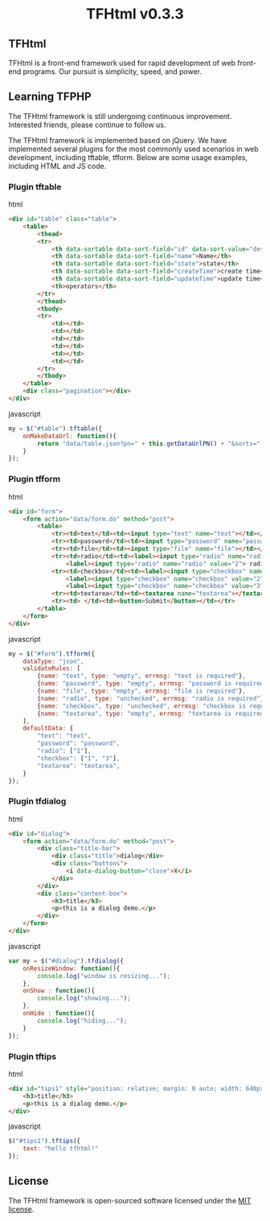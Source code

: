 <h1 align="center">TFHtml v0.3.3</h1>

## TFHtml

TFHtml is a front-end framework used for rapid development of web front-end programs. Our pursuit is simplicity, speed, and power.

## Learning TFPHP

The TFHtml framework is still undergoing continuous improvement. Interested friends, please continue to follow us.

The TFHtml framework is implemented based on jQuery. We have implemented several plugins for the most commonly used scenarios in web development, including tftable, tfform. Below are some usage examples, including HTML and JS code.

### Plugin tftable

html
```html
<div id="table" class="table">
    <table>
        <thead>
        <tr>
            <th data-sortable data-sort-field="id" data-sort-value="desc">ID</th>
            <th data-sortable data-sort-field="name">Name</th>
            <th data-sortable data-sort-field="state">state</th>
            <th data-sortable data-sort-field="createTime">create time</th>
            <th data-sortable data-sort-field="updateTime">update time</th>
            <th>operators</th>
        </tr>
        </thead>
        <tbody>
        <tr>
            <td></td>
            <td></td>
            <td></td>
            <td></td>
            <td></td>
            <td></td>
        </tr>
        </tbody>
    </table>
    <div class="pagination"></div>
</div>
```

javascript
```javascript
my = $("#table").tftable({
    onMakeDataUrl: function(){
        return "data/table.json?pn=" + this.getDataUrlPN() + "&sorts=" + this.getDataUrlSorts();
    }
});
```

### Plugin tfform

html
```html
<div id="form">
    <form action="data/form.do" method="post">
        <table>
            <tr><td>text</td><td><input type="text" name="text"></td></tr>
            <tr><td>password</td><td><input type="password" name="password"></td></tr>
            <tr><td>file</td><td><input type="file" name="file"></td></tr>
            <tr><td>radio</td><td><label><input type="radio" name="radio" value="1"> radio1</label>
                <label><input type="radio" name="radio" value="2"> radio2</label></td></tr>
            <tr><td>checkbox</td><td><label><input type="checkbox" name="checkbox" value="1"> checkbox1</label>
                <label><input type="checkbox" name="checkbox" value="2"> checkbox2</label>
                <label><input type="checkbox" name="checkbox" value="3"> checkbox3</label></td></tr>
            <tr><td>textarea</td><td><textarea name="textarea"></textarea></td></tr>
            <tr><td> </td><td><button>Submit</button></td></tr>
        </table>
    </form>
</div>
```

javascript
```javascript
my = $("#form").tfform({
    dataType: "json",
    validateRules: [
        {name: "text", type: "empty", errmsg: "text is required"},
        {name: "password", type: "empty", errmsg: "password is required"},
        {name: "file", type: "empty", errmsg: "file is required"},
        {name: "radio", type: "unchecked", errmsg: "radio is required"},
        {name: "checkbox", type: "unchecked", errmsg: "checkbox is required"},
        {name: "textarea", type: "empty", errmsg: "textarea is required"}
    ],
    defaultData: {
        "text": "text",
        "password": "password",
        "radio": ["1"],
        "checkbox": ["1", "3"],
        "textarea": "textarea",
    }
});
```

### Plugin tfdialog

html
```html
<div id="dialog">
    <form action="data/form.do" method="post">
        <div class="title-bar">
            <div class="title">dialog</div>
            <div class="buttons">
                <i data-dialog-button="close">X</i>
            </div>
        </div>
        <div class="content-box">
            <h3>title</h3>
            <p>this is a dialog demo.</p>
        </div>
    </form>
</div>
```

javascript
```javascript
var my = $("#dialog").tfdialog({
    onResizeWindow: function(){
        console.log("window is resizing...");
    },
    onShow : function(){
        console.log("showing...");
    },
    onHide : function(){
        console.log("hiding...");
    }
});
```

### Plugin tftips

html
```html
<div id="tips1" style="position: relative; margin: 0 auto; width: 640px;">
    <h3>title</h3>
    <p>this is a dialog demo.</p>
</div>
```

javascript
```javascript
$("#tips1").tftips({
    text: "hello tfhtml!"
});
```

## License

The TFHtml framework is open-sourced software licensed under the <a href="https://opensource.org/licenses/MIT">MIT license</a>.